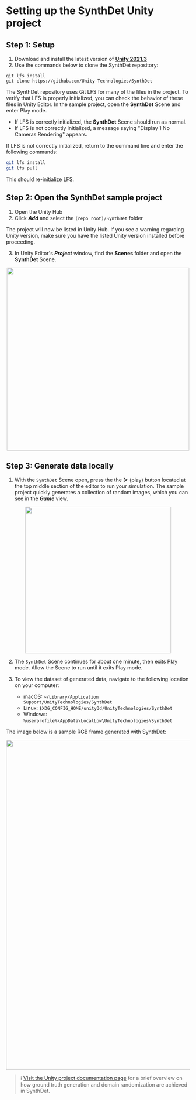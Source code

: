# Setting up the SynthDet Unity project

## Step 1: Setup

1. Download and install the latest version of **[Unity 2021.3](https://unity3d.com/get-unity/download)**  
2. Use the commands below to clone the SynthDet repository:
```
git lfs install
git clone https://github.com/Unity-Technologies/SynthDet
```
The SynthDet repository uses Git LFS for many of the files in the project. To verify that LFS is properly initialized, you can check the behavior of these files in Unity Editor. In the sample project, open the **SynthDet** Scene and enter Play mode. 

* If LFS is correctly initialized, the **SynthDet** Scene should run as normal. 
* If LFS is not correctly initialized, a message saying "Display 1 No Cameras Rendering" appears. 

If LFS is not correctly initialized, return to the command line and enter the following commands: 

```bash
git lfs install
git lfs pull
```
This should re-initialize LFS.

## Step 2: Open the SynthDet sample project

1. Open the Unity Hub
2. Click ***Add*** and select the `(repo root)/SynthDet` folder

The project will now be listed in Unity Hub. If you see a warning regarding Unity version, make sure you have the listed Unity version installed before proceeding.

3. In Unity Editor's ***Project*** window, find the **Scenes** folder and open the **SynthDet** Scene.
   
<p align="center">
<img src="images/SynthDetScene.png" width = "500"/>
</p>

## Step 3: Generate data locally 
1. With the `SynthDet` Scene open, press the the **▷** (play) button located at the top middle section of the editor to run your simulation. The sample project quickly generates a collection of random images, which you can see in the ***Game*** view. 

<p align="center">
    <img src="images/play.png" width = "400"/>
</p>

2. The `SynthDet` Scene continues for about one minute, then exits Play mode. Allow the Scene to run until it exits Play mode.

3. To view the dataset of generated data, navigate to the following location on your computer:
    - macOS: `~/Library/Application Support/UnityTechnologies/SynthDet`
    - Linux: `$XDG_CONFIG_HOME/unity3d/UnityTechnologies/SynthDet`
    - Windows: `%userprofile%\AppData\LocalLow\UnityTechnologies\SynthDet`

The image below is a sample RGB frame generated with SynthDet:

<p align="center">
<img src="images/dataset.png" width = "900"/>
</p>


> :information_source: [Visit the Unity project documentation page](UnityProjectOverview.md) for a brief overview on how ground truth generation and domain randomization are achieved in SynthDet.